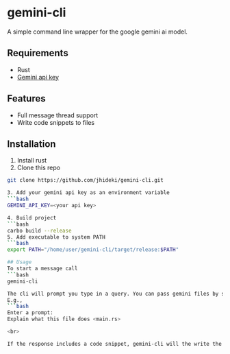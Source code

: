 # gemini-cli

A simple command line wrapper for the google gemini ai model.

## Requirements

- Rust
- [Gemini api key](https://ai.google.dev/gemini-api/docs/api-key)

## Features

- Full message thread support
- Write code snippets to files

## Installation

1. Install rust
2. Clone this repo

````bash
git clone https://github.com/jhideki/gemini-cli.git

3. Add your gemini api key as an environment variable
```bash
GEMINI_API_KEY=<your api key>

4. Build project
```bash
carbo build --release
5. Add executable to system PATH
```bash
export PATH="/home/user/gemini-cli/target/release:$PATH"

## Usage
To start a message call
```bash
gemini-cli

The cli will prompt you type in a query. You can pass gemini files by specifiying the file path '<>'
E.g.,
```bash
Enter a prompt:
Explain what this file does <main.rs>

<br>

If the response includes a code snippet, gemini-cli will the write the code to a file within the './responses' directory with the relevant extension.


````
